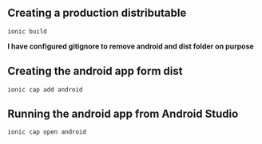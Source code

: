 ## Creating a production distributable
```
ionic build
```

**I have configured gitignore to remove android and dist folder on purpose**

## Creating the android app form dist
```
ionic cap add android
```

## Running the android app from Android Studio
```
ionic cap open android
```